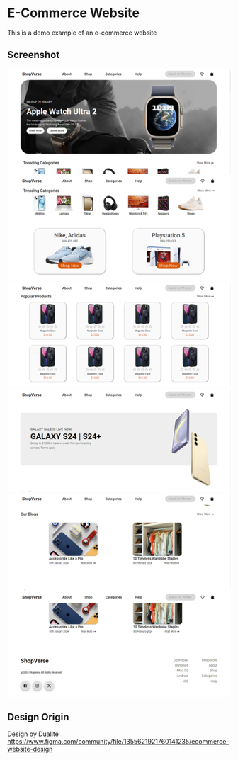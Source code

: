 # E-Commerce Website

This is a demo example of an e-commerce website

## Screenshot

![screenshot](./screenshot/shop_verse_screenshot.PNG)
![screenshot](./screenshot/shop_verse_screenshot_2.PNG)
![screenshot](./screenshot/shop_verse_screenshot_3.PNG)
![screenshot](./screenshot/shop_verse_screenshot_4.PNG)
![screenshot](./screenshot/shop_verse_screenshot_5.PNG)
![screenshot](./screenshot/shop_verse_screenshot_6.PNG)

## Design Origin

Design by Dualite
https://www.figma.com/community/file/1355621921760141235/ecommerce-website-design
